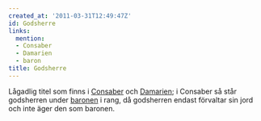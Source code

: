 ```yaml
---
created_at: '2011-03-31T12:49:47Z'
id: Godsherre
links:
  mention:
  - Consaber
  - Damarien
  - baron
title: Godsherre
---
```


Lågadlig titel som finns i [Consaber] och [Damarien]; i Consaber så står godsherren under [baronen]
i rang, då godsherren endast förvaltar sin jord och inte äger den som baronen.

  [Consaber]: Consaber
  [Damarien]: Damarien
  [baronen]: baron